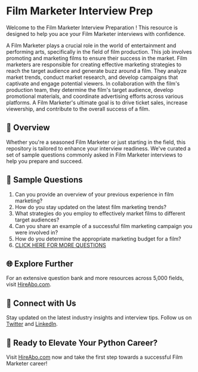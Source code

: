 # Film Marketer Interview Prep

Welcome to the Film Marketer Interview Preparation ! This resource is designed to help you ace your Film Marketer interviews with confidence.

A Film Marketer plays a crucial role in the world of entertainment and performing arts, specifically in the field of film production. This job involves promoting and marketing films to ensure their success in the market. Film marketers are responsible for creating effective marketing strategies to reach the target audience and generate buzz around a film. They analyze market trends, conduct market research, and develop campaigns that captivate and engage potential viewers. In collaboration with the film's production team, they determine the film's target audience, develop promotional materials, and coordinate advertising efforts across various platforms. A Film Marketer's ultimate goal is to drive ticket sales, increase viewership, and contribute to the overall success of a film.

## 🚀 Overview

Whether you're a seasoned Film Marketer or just starting in the field, this repository is tailored to enhance your interview readiness. We've curated a set of sample questions commonly asked in Film Marketer interviews to help you prepare and succeed.

## 📝 Sample Questions

1. Can you provide an overview of your previous experience in film marketing?
2. How do you stay updated on the latest film marketing trends?
3. What strategies do you employ to effectively market films to different target audiences?
4. Can you share an example of a successful film marketing campaign you were involved in?
5. How do you determine the appropriate marketing budget for a film?
6. [CLICK HERE FOR MORE QUESTIONS](https://hireabo.com/job/16_2_42/Film%20Marketer)

## 🌐 Explore Further

For an extensive question bank and more resources across 5,000 fields, visit [HireAbo.com](https://www.hireabo.com).

## 📱 Connect with Us

Stay updated on the latest industry insights and interview tips. Follow us on [Twitter](https://twitter.com/hireabo) and [LinkedIn](https://www.linkedin.com/in/hire-abo-3609972a8/).

## 🚀 Ready to Elevate Your Python Career?

Visit [HireAbo.com](https://www.hireabo.com) now and take the first step towards a successful Film Marketer career!